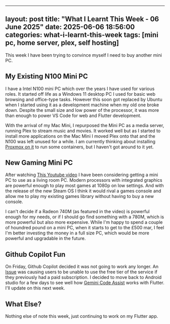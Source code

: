 
---
layout: post
title: "What I Learnt This Week - 06 June 2025"
date: 2025-06-06 18:56:00
categories: what-i-learnt-this-week
tags: [mini pc, home server, plex, self hosting]
---

This week I have been trying to convince myself I need to buy another mini PC.

<!--more-->

## My Existing N100 Mini PC

I have a Intel N100 mini PC which over the years I have used for various roles.  It started off life as a Windows 11 desktop PC I used for basic web browsing and office-type tasks.  However this soon got replaced by Ubuntu when I started using it as a development machine when my old one broke down.  Despite the small size and low power of the processor, it was more than enough to power VS Code for web and Flutter development.

With the arrival of my Mac Mini, I repurposed the Mini PC as a media server, running Plex to stream music and movies.  It worked well but as I started to install more applications on the Mac Mini I moved Plex onto that and the N100 was left unused for a while.  I am currently thinking about installing [Proxmox on it](https://blog.patshead.com/2024/02/my-first-week-with-proxmox-on-my-celeron-n100-homelab-server.html) to run some containers, but I haven't got around to it yet.

## New Gaming Mini PC

After watching [This Youtube video](https://www.youtube.com/watch?v=Rr4rZzBhRAw) I have been considering getting a mini PC to use as a living room PC.  Modern processors with integrated graphics are powerful enough to play most games at 1080p on low settings.  And with the release of the new Steam OS I think it would rival a games console and allow me to play my existing games library without having to buy a new console.

I can't decide if a Radeon 740M (as featured in the video) is powerful enough for my needs, or if I should go find something with a 780M, which is more powerful but also more expensive.  While I'm happy to spend a couple of houndred pound on a mini PC, when it starts to get to the £500 mar, I feel I'm better investing the money in a full size PC, which would be more powerful and upgradable in the future.

## Github Copilot Fun

On Friday, Github Copilot decided it was not going to work any longer.  An [Issue](https://www.githubstatus.com/incidents/wqrqgd9gyvz5) was causing users to be unable to use the free tier of the service if they previously had a paid subscription.  I decided to move back to Android studio for a few days to see well how [Gemini Code Assist](https://codeassist.google/) works with Flutter.  I'll update on this next week.

## What Else?

Nothing else of note this week, just continuing to work on my Flutter app.